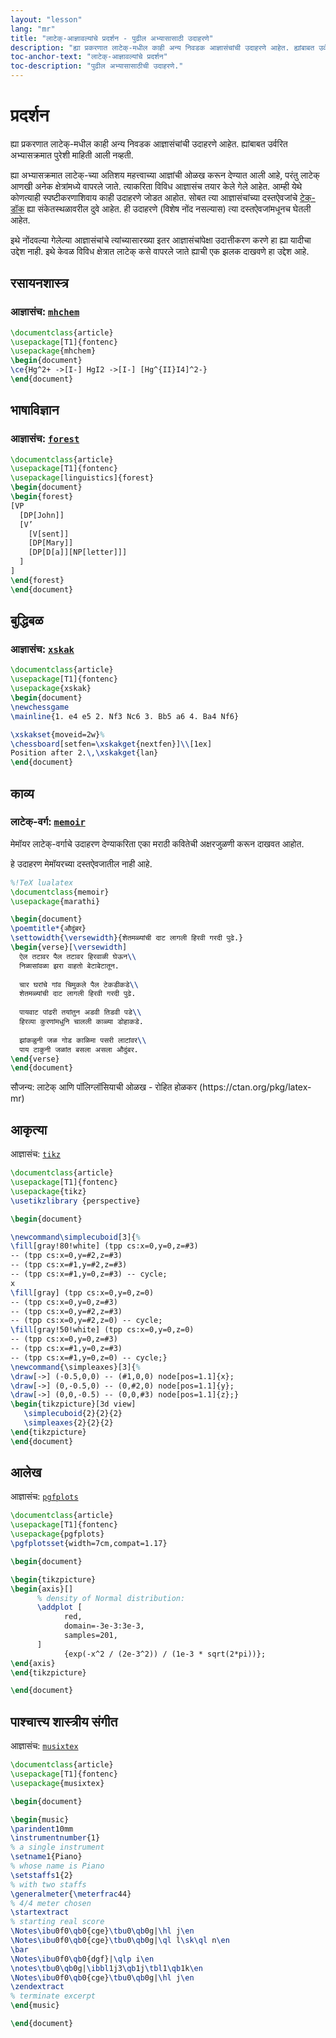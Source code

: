 ```yaml
---
layout: "lesson"
lang: "mr"
title: "लाटेक्-आज्ञावल्यांचे प्रदर्शन - पुढील अभ्यासासाठी उदाहरणे"
description: "ह्या प्रकरणात लाटेक्-मधील काही अन्य निवडक आज्ञासंचांची उदाहरणे आहेत. ह्यांबाबत उर्वरित अभ्यासक्रमात पुरेशी माहिती आली नव्हती."
toc-anchor-text: "लाटेक्-आज्ञावल्यांचे प्रदर्शन"
toc-description: "पुढील अभ्यासासाठीची उदाहरणे."
---
```


# प्रदर्शन

<span class="summary">
ह्या प्रकरणात लाटेक्-मधील काही अन्य निवडक आज्ञासंचांची उदाहरणे आहेत. ह्यांबाबत उर्वरित
अभ्यासक्रमात पुरेशी माहिती आली नव्हती.
</span>

ह्या अभ्यासक्रमात लाटेक्-च्या अतिशय महत्त्वाच्या आज्ञांची ओळख करून देण्यात आली आहे, परंतु लाटेक्
आणखी अनेक क्षेत्रांमध्ये वापरले जाते. त्याकरिता विविध आज्ञासंच तयार केले गेले आहेत. आम्ही येथे
कोणत्याही स्पष्टीकरणाशिवाय काही उदाहरणे जोडत आहोत. सोबत त्या आज्ञासंचांच्या दस्तऐवजांचे
[टेक्-डॉक](https://texdoc.net) ह्या संकेतस्थळावरील दुवे आहेत. ही उदाहरणे (विशेष नोंद नसल्यास)
त्या दस्तऐवजांमधूनच घेतली आहेत.

<p class="hint">
इथे नोंदवल्या गेलेल्या आज्ञासंचांचे त्यांच्यासारख्या इतर आज्ञासंचांपेक्षा उदात्तीकरण करणे हा ह्या
यादीचा उद्देश नाही. इथे केवळ विविध क्षेत्रात लाटेक् कसे वापरले जाते ह्याची एक झलक दाखवणे हा
उद्देश आहे.
</p>

## रसायनशास्त्र

### आज्ञासंच: [`mhchem`](https://texdoc.net/pkg/mhchem)

```latex
\documentclass{article}
\usepackage[T1]{fontenc}
\usepackage{mhchem}
\begin{document}
\ce{Hg^2+ ->[I-] HgI2 ->[I-] [Hg^{II}I4]^2-}
\end{document}
```

## भाषाविज्ञान

### आज्ञासंच: [`forest`](https://texdoc.net/pkg/forest)

```latex
\documentclass{article}
\usepackage[T1]{fontenc}
\usepackage[linguistics]{forest}
\begin{document}
\begin{forest}
[VP
  [DP[John]]
  [V’
    [V[sent]]
    [DP[Mary]]
    [DP[D[a]][NP[letter]]]
  ]
]
\end{forest}
\end{document}
```

## बुद्धिबळ

<!-- not 2017 -->
### आज्ञासंच: [`xskak`](https://texdoc.net/pkg/xskak)

```latex
\documentclass{article}
\usepackage[T1]{fontenc}
\usepackage{xskak}
\begin{document}
\newchessgame
\mainline{1. e4 e5 2. Nf3 Nc6 3. Bb5 a6 4. Ba4 Nf6}

\xskakset{moveid=2w}%
\chessboard[setfen=\xskakget{nextfen}]\\[1ex]
Position after 2.\,\xskakget{lan}
\end{document}
```

## काव्य

### लाटेक्-वर्ग: [`memoir`](https://texdoc.net/pkg/memoir)

मेमॉयर लाटेक्-वर्गाचे उदाहरण देण्याकरिता एका मराठी कवितेची अक्षरजुळणी करून दाखवत आहोत.

<p class="hint">
हे उदाहरण मेमॉयरच्या दस्तऐवजातील नाही आहे.
</p>

```latex
%!TeX lualatex
\documentclass{memoir}
\usepackage{marathi}

\begin{document}
\poemtitle*{औदुंबर}
\settowidth{\versewidth}{शेतमळ्यांची दाट लागली हिरवी गरदी पुढे.}
\begin{verse}[\versewidth]
  ऐल तटावर पैल तटावर हिरवाळी घेऊन\\
  निळासांवळा झरा वाहतो बेटाबेटातून.
  
  चार घरांचे गांव चिमुकले पैल टेकडीकडे\\
  शेतमळ्यांची दाट लागली हिरवी गरदी पुढे.
  
  पायवाट पांढरी तयांतुन अडवी तिडवी पडे\\
  हिरव्या कुरणांमधुनि चालली काळ्या डोहाकडे.
  
  झांकळुनी जळ गोड काळिमा पसरी लाटांवर\\
  पाय टाकुनी जळांत बसला असला औदुंबर.
\end{verse}
\end{document}
```

<p class="hint">
सौजन्य: लाटेक् आणि पॉलिग्लॉसियाची ओळख - रोहित होळकर (https://ctan.org/pkg/latex-mr)
</p>

## आकृत्या

<!-- not 2017 -->
आज्ञासंच: [`tikz`](https://texdoc.net/pkg/tikz)

<!-- {% raw %} -->
```latex
\documentclass{article}
\usepackage[T1]{fontenc}
\usepackage{tikz}
\usetikzlibrary {perspective}

\begin{document}

\newcommand\simplecuboid[3]{%
\fill[gray!80!white] (tpp cs:x=0,y=0,z=#3)
-- (tpp cs:x=0,y=#2,z=#3)
-- (tpp cs:x=#1,y=#2,z=#3)
-- (tpp cs:x=#1,y=0,z=#3) -- cycle;
x
\fill[gray] (tpp cs:x=0,y=0,z=0)
-- (tpp cs:x=0,y=0,z=#3)
-- (tpp cs:x=0,y=#2,z=#3)
-- (tpp cs:x=0,y=#2,z=0) -- cycle;
\fill[gray!50!white] (tpp cs:x=0,y=0,z=0)
-- (tpp cs:x=0,y=0,z=#3)
-- (tpp cs:x=#1,y=0,z=#3)
-- (tpp cs:x=#1,y=0,z=0) -- cycle;}
\newcommand{\simpleaxes}[3]{%
\draw[->] (-0.5,0,0) -- (#1,0,0) node[pos=1.1]{x};
\draw[->] (0,-0.5,0) -- (0,#2,0) node[pos=1.1]{y};
\draw[->] (0,0,-0.5) -- (0,0,#3) node[pos=1.1]{z};}
\begin{tikzpicture}[3d view]
   \simplecuboid{2}{2}{2}
   \simpleaxes{2}{2}{2}
\end{tikzpicture}
\end{document}
```
<!-- {% endraw %} -->

## आलेख

आज्ञासंच: [`pgfplots`](https://texdoc.net/pkg/plots)

<!-- {% raw %} -->
```latex
\documentclass{article}
\usepackage[T1]{fontenc}
\usepackage{pgfplots}
\pgfplotsset{width=7cm,compat=1.17}

\begin{document}

\begin{tikzpicture}
\begin{axis}[]
      % density of Normal distribution:
      \addplot [
            red,
            domain=-3e-3:3e-3,
            samples=201,
      ]
            {exp(-x^2 / (2e-3^2)) / (1e-3 * sqrt(2*pi))};
\end{axis}
\end{tikzpicture}

\end{document}
```
<!-- {% endraw %} -->

## पाश्चात्त्य शास्त्रीय संगीत

आज्ञासंच: [`musixtex`](https://texdoc.net/pkg/musixtex)

<!-- {% raw %} -->
```latex
\documentclass{article}
\usepackage[T1]{fontenc}
\usepackage{musixtex}

\begin{document}

\begin{music}
\parindent10mm
\instrumentnumber{1}
% a single instrument
\setname1{Piano}
% whose name is Piano
\setstaffs1{2}
% with two staffs
\generalmeter{\meterfrac44}
% 4/4 meter chosen
\startextract
% starting real score
\Notes\ibu0f0\qb0{cge}\tbu0\qb0g|\hl j\en
\Notes\ibu0f0\qb0{cge}\tbu0\qb0g|\ql l\sk\ql n\en
\bar
\Notes\ibu0f0\qb0{dgf}|\qlp i\en
\notes\tbu0\qb0g|\ibbl1j3\qb1j\tbl1\qb1k\en
\Notes\ibu0f0\qb0{cge}\tbu0\qb0g|\hl j\en
\zendextract
% terminate excerpt
\end{music}

\end{document}
```
<!-- {% endraw %} -->
